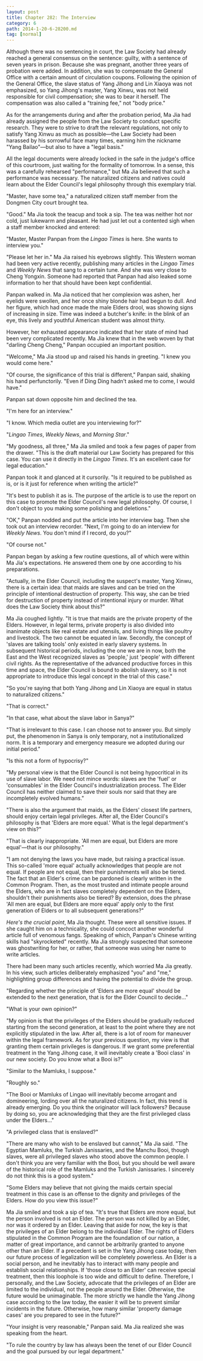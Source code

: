 ```yaml
---
layout: post
title: Chapter 282: The Interview
category: 6
path: 2014-1-20-6-28200.md
tag: [normal]
---
```


Although there was no sentencing in court, the Law Society had already reached a general consensus on the sentence: guilty, with a sentence of seven years in prison. Because she was pregnant, another three years of probation were added. In addition, she was to compensate the General Office with a certain amount of circulation coupons. Following the opinion of the General Office, the slave status of Yang Jihong and Lin Xiaoya was not emphasized, so Yang Jihong's master, Yang Xinwu, was not held responsible for civil compensation; she was to bear it herself. The compensation was also called a "training fee," not "body price."

As for the arrangements during and after the probation period, Ma Jia had already assigned the people from the Law Society to conduct specific research. They were to strive to draft the relevant regulations, not only to satisfy Yang Xinwu as much as possible—the Law Society had been harassed by his sorrowful face many times, earning him the nickname "Yang Bailao"—but also to have a "legal basis."

All the legal documents were already locked in the safe in the judge's office of this courtroom, just waiting for the formality of tomorrow. In a sense, this was a carefully rehearsed "performance," but Ma Jia believed that such a performance was necessary. The naturalized citizens and natives could learn about the Elder Council's legal philosophy through this exemplary trial.

"Master, have some tea," a naturalized citizen staff member from the Dongmen City court brought tea.

"Good." Ma Jia took the teacup and took a sip. The tea was neither hot nor cold, just lukewarm and pleasant. He had just let out a contented sigh when a staff member knocked and entered:

"Master, Master Panpan from the *Lingao Times* is here. She wants to interview you."

"Please let her in." Ma Jia raised his eyebrows slightly. This Western woman had been very active recently, publishing many articles in the *Lingao Times* and *Weekly News* that sang to a certain tune. And she was very close to Cheng Yongxin. Someone had reported that Panpan had also leaked some information to her that should have been kept confidential.

Panpan walked in. Ma Jia noticed that her complexion was ashen, her eyelids were swollen, and her once shiny blonde hair had begun to dull. And her figure, which had once made the male Elders drool, was showing signs of increasing in size. Time was indeed a butcher's knife: in the blink of an eye, this lively and youthful American student was almost thirty.

However, her exhausted appearance indicated that her state of mind had been very complicated recently. Ma Jia knew that in the web woven by that "darling Cheng Cheng," Panpan occupied an important position.

"Welcome," Ma Jia stood up and raised his hands in greeting. "I knew you would come here."

"Of course, the significance of this trial is different," Panpan said, shaking his hand perfunctorily. "Even if Ding Ding hadn't asked me to come, I would have."

Panpan sat down opposite him and declined the tea.

"I'm here for an interview."

"I know. Which media outlet are you interviewing for?"

"*Lingao Times*, *Weekly News*, and *Morning Star*."

"My goodness, all three," Ma Jia smiled and took a few pages of paper from the drawer. "This is the draft material our Law Society has prepared for this case. You can use it directly in the *Lingao Times*. It's an excellent case for legal education."

Panpan took it and glanced at it cursorily. "Is it required to be published as is, or is it just for reference when writing the article?"

"It's best to publish it as is. The purpose of the article is to use the report on this case to promote the Elder Council's new legal philosophy. Of course, I don't object to you making some polishing and deletions."

"OK," Panpan nodded and put the article into her interview bag. Then she took out an interview recorder. "Next, I'm going to do an interview for *Weekly News*. You don't mind if I record, do you?"

"Of course not."

Panpan began by asking a few routine questions, all of which were within Ma Jia's expectations. He answered them one by one according to his preparations.

"Actually, in the Elder Council, including the suspect's master, Yang Xinwu, there is a certain idea: that maids are slaves and can be tried on the principle of intentional destruction of property. This way, she can be tried for destruction of property instead of intentional injury or murder. What does the Law Society think about this?"

Ma Jia coughed lightly. "It is true that maids are the private property of the Elders. However, in legal terms, private property is also divided into inanimate objects like real estate and utensils, and living things like poultry and livestock. The two cannot be equated in law. Secondly, the concept of 'slaves are talking tools' only existed in early slavery systems. In subsequent historical periods, including the one we are in now, both the East and the West recognized slaves as 'people,' just 'people' with different civil rights. As the representative of the advanced productive forces in this time and space, the Elder Council is bound to abolish slavery, so it is not appropriate to introduce this legal concept in the trial of this case."

"So you're saying that both Yang Jihong and Lin Xiaoya are equal in status to naturalized citizens."

"That is correct."

"In that case, what about the slave labor in Sanya?"

"That is irrelevant to this case. I can choose not to answer you. But simply put, the phenomenon in Sanya is only temporary, not a institutionalized norm. It is a temporary and emergency measure we adopted during our initial period."

"Is this not a form of hypocrisy?"

"My personal view is that the Elder Council is not being hypocritical in its use of slave labor. We need not mince words: slaves are the 'fuel' or 'consumables' in the Elder Council's industrialization process. The Elder Council has neither claimed to save their souls nor said that they are incompletely evolved humans."

"There is also the argument that maids, as the Elders' closest life partners, should enjoy certain legal privileges. After all, the Elder Council's philosophy is that 'Elders are more equal.' What is the legal department's view on this?"

"That is clearly inappropriate. 'All men are equal, but Elders are more equal'—that is our philosophy."

"I am not denying the laws you have made, but raising a practical issue. This so-called 'more equal' actually acknowledges that people are not equal. If people are not equal, then their punishments will also be tiered. The fact that an Elder's crime can be pardoned is clearly written in the Common Program. Then, as the most trusted and intimate people around the Elders, who are in fact slaves completely dependent on the Elders, shouldn't their punishments also be tiered? By extension, does the phrase 'All men are equal, but Elders are more equal' apply only to the first generation of Elders or to all subsequent generations?"

*Here's the crucial point*, Ma Jia thought. These were all sensitive issues. If she caught him on a technicality, she could concoct another wonderful article full of venomous fangs. Speaking of which, Panpan's Chinese writing skills had "skyrocketed" recently. Ma Jia strongly suspected that someone was ghostwriting for her, or rather, that someone was using her name to write articles.

There had been many such articles recently, which worried Ma Jia greatly. In his view, such articles deliberately emphasized "you" and "me," highlighting group differences and having the potential to divide the group.

"Regarding whether the principle of 'Elders are more equal' should be extended to the next generation, that is for the Elder Council to decide..."

"What is your own opinion?"

"My opinion is that the privileges of the Elders should be gradually reduced starting from the second generation, at least to the point where they are not explicitly stipulated in the law. After all, there is a lot of room for maneuver within the legal framework. As for your previous question, my view is that granting them certain privileges is dangerous. If we grant some preferential treatment in the Yang Jihong case, it will inevitably create a 'Booi class' in our new society. Do you know what a Booi is?"

"Similar to the Mamluks, I suppose."

"Roughly so."

"The Booi or Mamluks of Lingao will inevitably become arrogant and domineering, lording over all the naturalized citizens. In fact, this trend is already emerging. Do you think the originator will lack followers? Because by doing so, you are acknowledging that they are the first privileged class under the Elders..."

"A privileged class that is enslaved?"

"There are many who wish to be enslaved but cannot," Ma Jia said. "The Egyptian Mamluks, the Turkish Janissaries, and the Manchu Booi, though slaves, were all privileged slaves who stood above the common people. I don't think you are very familiar with the Booi, but you should be well aware of the historical role of the Mamluks and the Turkish Janissaries. I sincerely do not think this is a good system."

"Some Elders may believe that not giving the maids certain special treatment in this case is an offense to the dignity and privileges of the Elders. How do you view this issue?"

Ma Jia smiled and took a sip of tea. "It's true that Elders are more equal, but the person involved is not an Elder. The person was not killed by an Elder, nor was it ordered by an Elder. Leaving that aside for now, the key is that the privileges of an Elder belong to the individual Elder. The rights of Elders stipulated in the Common Program are the foundation of our nation, a matter of great importance, and cannot be arbitrarily granted to anyone other than an Elder. If a precedent is set in the Yang Jihong case today, then our future process of legalization will be completely powerless. An Elder is a social person, and he inevitably has to interact with many people and establish social relationships. If 'those close to an Elder' can receive special treatment, then this loophole is too wide and difficult to define. Therefore, I personally, and the Law Society, advocate that the privileges of an Elder are limited to the individual, not the people around the Elder. Otherwise, the future would be unimaginable. The more strictly we handle the Yang Jihong case according to the law today, the easier it will be to prevent similar incidents in the future. Otherwise, how many similar 'property damage cases' are you prepared to see in the future?"

"Your insight is very reasonable," Panpan said. Ma Jia realized she was speaking from the heart.

"To rule the country by law has always been the tenet of our Elder Council and the goal pursued by our legal department."